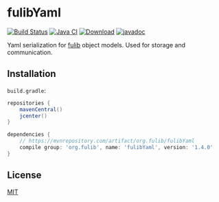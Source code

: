 # fulibYaml

[![Build Status](https://travis-ci.org/fujaba/fulibYaml.svg?branch=master)](https://travis-ci.org/fujaba/fulibYaml)
[![Java CI](https://github.com/fujaba/fulibYaml/workflows/Java%20CI/badge.svg)](https://github.com/fujaba/fulibYaml/actions)
[![Download](https://api.bintray.com/packages/fujaba/maven/fulibYaml/images/download.svg)](https://bintray.com/fujaba/maven/fulibYaml/_latestVersion "Download")
[![javadoc](https://javadoc.io/badge2/org.fulib/fulibYaml/javadoc.svg)](https://javadoc.io/doc/org.fulib/fulibYaml)

Yaml serialization for [fulib](https://github.com/fujaba/fulib) object models. Used for storage and communication.

## Installation

`build.gradle`:

```groovy
repositories {
    mavenCentral()
    jcenter()
}
```

```groovy
dependencies {
    // https://mvnrepository.com/artifact/org.fulib/fulibYaml
    compile group: 'org.fulib', name: 'fulibYaml', version: '1.4.0'
}
```

## License

[MIT](LICENSE.md)
